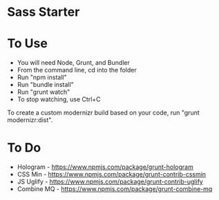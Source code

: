 Sass Starter
============

To Use
======

* You will need Node, Grunt, and Bundler
* From the command line, cd into the folder
* Run "npm install"
* Run "bundle install"
* Run "grunt watch"
* To stop watching, use Ctrl+C

To create a custom modernizr build based on your code, run "grunt modernizr:dist".

To Do
=====

* Hologram - https://www.npmjs.com/package/grunt-hologram
* CSS Min - https://www.npmjs.com/package/grunt-contrib-cssmin
* JS Uglify - https://www.npmjs.com/package/grunt-contrib-uglify
* Combine MQ - https://www.npmjs.com/package/grunt-combine-mq
